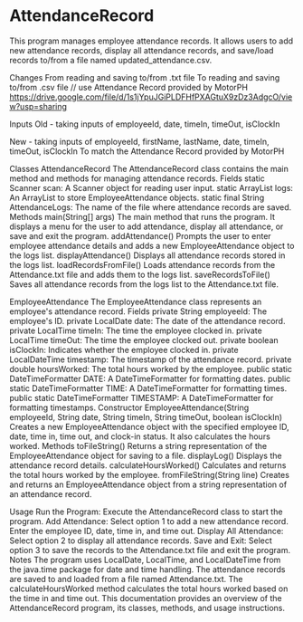 # AttendanceRecord
This program manages employee attendance records. It allows users to add new attendance records, display all attendance records, and save/load records to/from a file named updated_attendance.csv.

Changes
From reading and saving to/from .txt file
To reading and saving to/from .csv file // use Attendance Record provided by MotorPH
https://drive.google.com/file/d/1s1jYpuJGiPLDFHfPXAGtuX9zDz3AdgcO/view?usp=sharing 

Inputs
Old - taking inputs of employeeId, date, timeIn, timeOut, isClockIn

New - taking inputs of employeeId, firstName, lastName, date, timeIn, timeOut, isClockIn
To match the Attendance Record provided by MotorPH

Classes
AttendanceRecord
The AttendanceRecord class contains the main method and methods for managing attendance records.
Fields
static Scanner scan: A Scanner object for reading user input.
static ArrayList<EmployeeAttendance> logs: An ArrayList to store EmployeeAttendance objects.
static final String AttendanceLogs: The name of the file where attendance records are saved.
Methods
main(String[] args)
The main method that runs the program. It displays a menu for the user to add attendance, display all attendance, or save and exit the program.
addAttendance()
Prompts the user to enter employee attendance details and adds a new EmployeeAttendance object to the logs list.
displayAttendance()
Displays all attendance records stored in the logs list.
loadRecordsFromFile()
Loads attendance records from the Attendance.txt file and adds them to the logs list.
saveRecordsToFile()
Saves all attendance records from the logs list to the Attendance.txt file.

EmployeeAttendance
The EmployeeAttendance class represents an employee's attendance record.
Fields
private String employeeId: The employee's ID.
private LocalDate date: The date of the attendance record.
private LocalTime timeIn: The time the employee clocked in.
private LocalTime timeOut: The time the employee clocked out.
private boolean isClockIn: Indicates whether the employee clocked in.
private LocalDateTime timestamp: The timestamp of the attendance record.
private double hoursWorked: The total hours worked by the employee.
public static DateTimeFormatter DATE: A DateTimeFormatter for formatting dates.
public static DateTimeFormatter TIME: A DateTimeFormatter for formatting times.
public static DateTimeFormatter TIMESTAMP: A DateTimeFormatter for formatting timestamps.
Constructor
EmployeeAttendance(String employeeId, String date, String timeIn, String timeOut, boolean isClockIn)
Creates a new EmployeeAttendance object with the specified employee ID, date, time in, time out, and clock-in status. It also calculates the hours worked.
Methods
toFileString()
Returns a string representation of the EmployeeAttendance object for saving to a file.
displayLog()
Displays the attendance record details.
calculateHoursWorked()
Calculates and returns the total hours worked by the employee.
fromFileString(String line)
Creates and returns an EmployeeAttendance object from a string representation of an attendance record.

Usage
Run the Program: Execute the AttendanceRecord class to start the program.
Add Attendance: Select option 1 to add a new attendance record. Enter the employee ID, date, time in, and time out.
Display All Attendance: Select option 2 to display all attendance records.
Save and Exit: Select option 3 to save the records to the Attendance.txt file and exit the program.
Notes
The program uses LocalDate, LocalTime, and LocalDateTime from the java.time package for date and time handling.
The attendance records are saved to and loaded from a file named Attendance.txt.
The calculateHoursWorked method calculates the total hours worked based on the time in and time out.
This documentation provides an overview of the AttendanceRecord program, its classes, methods, and usage instructions.

